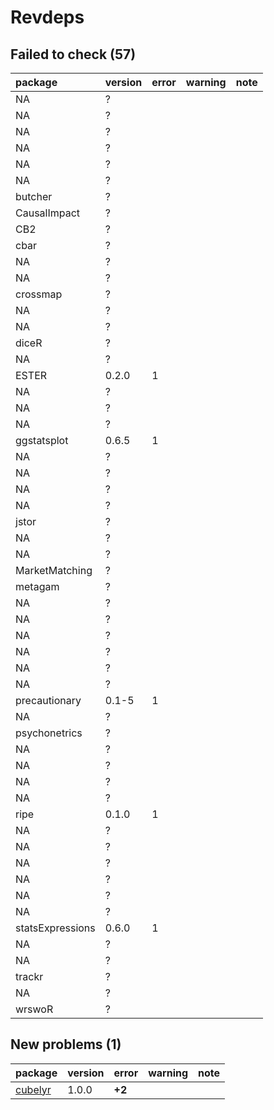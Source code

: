 # Revdeps

## Failed to check (57)

|package          |version |error |warning |note |
|:----------------|:-------|:-----|:-------|:----|
|NA               |?       |      |        |     |
|NA               |?       |      |        |     |
|NA               |?       |      |        |     |
|NA               |?       |      |        |     |
|NA               |?       |      |        |     |
|NA               |?       |      |        |     |
|butcher          |?       |      |        |     |
|CausalImpact     |?       |      |        |     |
|CB2              |?       |      |        |     |
|cbar             |?       |      |        |     |
|NA               |?       |      |        |     |
|NA               |?       |      |        |     |
|crossmap         |?       |      |        |     |
|NA               |?       |      |        |     |
|NA               |?       |      |        |     |
|diceR            |?       |      |        |     |
|NA               |?       |      |        |     |
|ESTER            |0.2.0   |1     |        |     |
|NA               |?       |      |        |     |
|NA               |?       |      |        |     |
|NA               |?       |      |        |     |
|ggstatsplot      |0.6.5   |1     |        |     |
|NA               |?       |      |        |     |
|NA               |?       |      |        |     |
|NA               |?       |      |        |     |
|NA               |?       |      |        |     |
|jstor            |?       |      |        |     |
|NA               |?       |      |        |     |
|NA               |?       |      |        |     |
|MarketMatching   |?       |      |        |     |
|metagam          |?       |      |        |     |
|NA               |?       |      |        |     |
|NA               |?       |      |        |     |
|NA               |?       |      |        |     |
|NA               |?       |      |        |     |
|NA               |?       |      |        |     |
|NA               |?       |      |        |     |
|precautionary    |0.1-5   |1     |        |     |
|NA               |?       |      |        |     |
|psychonetrics    |?       |      |        |     |
|NA               |?       |      |        |     |
|NA               |?       |      |        |     |
|NA               |?       |      |        |     |
|NA               |?       |      |        |     |
|ripe             |0.1.0   |1     |        |     |
|NA               |?       |      |        |     |
|NA               |?       |      |        |     |
|NA               |?       |      |        |     |
|NA               |?       |      |        |     |
|NA               |?       |      |        |     |
|NA               |?       |      |        |     |
|statsExpressions |0.6.0   |1     |        |     |
|NA               |?       |      |        |     |
|NA               |?       |      |        |     |
|trackr           |?       |      |        |     |
|NA               |?       |      |        |     |
|wrswoR           |?       |      |        |     |

## New problems (1)

|package                        |version |error  |warning |note |
|:------------------------------|:-------|:------|:-------|:----|
|[cubelyr](problems.md#cubelyr) |1.0.0   |__+2__ |        |     |

